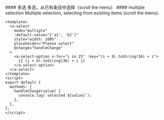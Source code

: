 <cn>
#### 多选
多选，从已有条目中选择（scroll the menu）
</cn>

<us>
#### multiple selection
Multiple selection, selecting from existing items (scroll the menu).
</us>

```vue
<template>
  <a-select
    mode="multiple"
    :default-value="['a1', 'b2']"
    style="width: 100%"
    placeholder="Please select"
    @change="handleChange"
  >
    <a-select-option v-for="i in 25" :key="(i + 9).toString(36) + i">
      {{ (i + 9).toString(36) + i }}
    </a-select-option>
  </a-select>
</template>
<script>
export default {
  methods: {
    handleChange(value) {
      console.log(`selected ${value}`);
    },
  },
};
</script>
```
